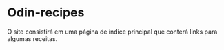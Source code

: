 # Odin-recipes

O site consistirá em uma página de índice principal que conterá links para algumas receitas.
 